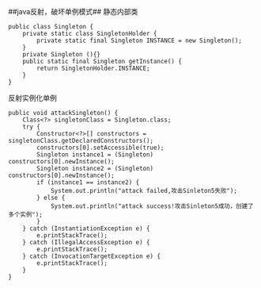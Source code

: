 ##java反射，破坏单例模式##
静态内部类

	public class Singleton {  
		private static class SingletonHolder {  
			private static final Singleton INSTANCE = new Singleton();  
		}  
		private Singleton (){}
		public static final Singleton getInstance() {  
			return SingletonHolder.INSTANCE;  
		}  
	}


反射实例化单例

	public void attackSingleton() {
        Class<?> singletonClass = Singleton.class;
        try {
            Constructor<?>[] constructors = singletonClass.getDeclaredConstructors();
            constructors[0].setAccessible(true);
            Singleton instance1 = (Singleton) constructors[0].newInstance();
            Singleton instance2 = (Singleton) constructors[0].newInstance();
            if (instance1 == instance2) {
                System.out.println("attack failed,攻击Sinleton5失败");
            } else {
                System.out.println("attack success!攻击Sinleton5成功，创建了多个实例");
            }
        } catch (InstantiationException e) {
            e.printStackTrace();
        } catch (IllegalAccessException e) {
            e.printStackTrace();
        } catch (InvocationTargetException e) {
            e.printStackTrace();
        }
    }